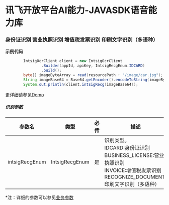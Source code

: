 # 讯飞开放平台AI能力-JAVASDK语音能力库

### 身份证识别 营业执照识别 增值税发票识别 印刷文字识别（多语种）

**示例代码**
```java
        IntsigOcrClient client = new IntsigOcrClient
                .Builder(appId, apiKey, IntsigRecgEnum.IDCARD)
                .build();
        byte[] imageByteArray = read(resourcePath + "/image/car.jpg");
        String imageBase64 = Base64.getEncoder().encodeToString(imageByteArray);
        System.out.println(client.intsigRecg(imageBase64));
```

更详细请参见[Demo](https://github.com/iFLYTEK-OP/websdk-java-demo/blob/main/src/main/java/cn/xfyun/demo/IntsigOcrClientApp.java)

##### 识别参数
|参数名|类型|必传|描述|示例|
|---|---|---|---|---|
|intsigRecgEnum|IntsigRecgEnum|是|识别类型。<br>IDCARD:身份证识别 <br>BUSINESS_LICENSE:营业执照识别 <br>INVOICE:增值税发票识别 <br>RECOGNIZE_DOCUMENT:印刷文字识别（多语种）|IntsigRecgEnum.IDCARD|

 *注：详细的参数可以参见[业务参数](https://www.xfyun.cn/doc/words/printed-word-recognition/API.html)